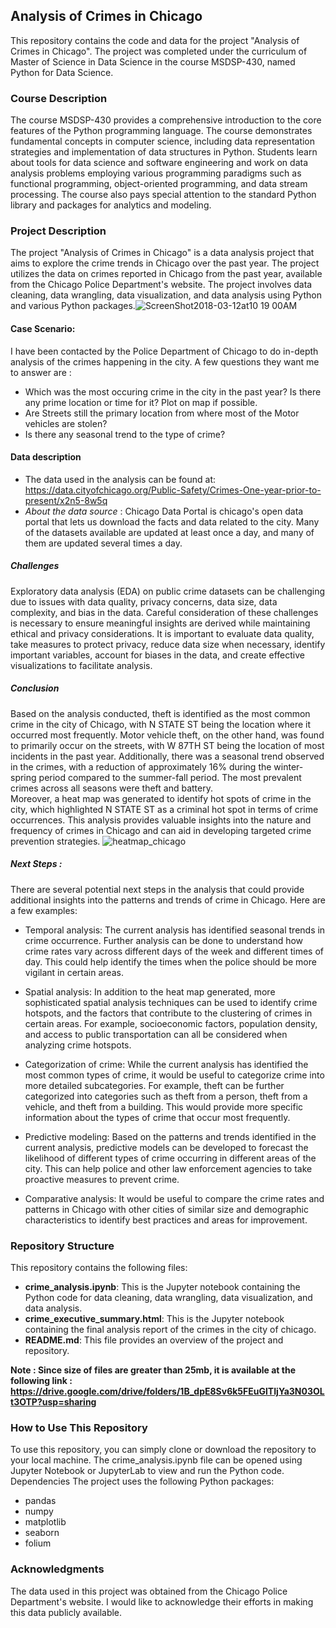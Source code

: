 ## Analysis of Crimes in Chicago
This repository contains the code and data for the project "Analysis of Crimes in Chicago". The project was completed under the curriculum of Master of Science in Data Science in the course MSDSP-430, named Python for Data Science.
### Course Description
The course MSDSP-430 provides a comprehensive introduction to the core features of the Python programming language. The course demonstrates fundamental concepts in computer science, including data representation strategies and implementation of data structures in Python. Students learn about tools for data science and software engineering and work on data analysis problems employing various programming paradigms such as functional programming, object-oriented programming, and data stream processing. The course also pays special attention to the standard Python library and packages for analytics and modeling.
### Project Description
The project "Analysis of Crimes in Chicago" is a data analysis project that aims to explore the crime trends in Chicago over the past year. The project utilizes the data on crimes reported in Chicago from the past year, available from the Chicago Police Department's website. The project involves data cleaning, data wrangling, data visualization, and data analysis using Python and various Python packages.![ScreenShot2018-03-12at10 19 00AM](https://user-images.githubusercontent.com/65723872/225017633-d216eadd-6fe0-4e6f-9bc9-f04af4d7d7c1.png)

#### Case Scenario:
I have been contacted by the Police Department of Chicago to do in-depth analysis of the crimes happening in the city. A few questions they want me to answer are :

- Which was the most occuring crime in the city in the past year? Is there any prime location or time for it? Plot on map if possible.
- Are Streets still the primary location from where most of the Motor vehicles are stolen?
- Is there any seasonal trend to the type of crime? 

#### Data description
- The data used in the analysis can be found at: https://data.cityofchicago.org/Public-Safety/Crimes-One-year-prior-to-present/x2n5-8w5q 
- _About the data source_ : Chicago Data Portal is chicago's open data portal that lets us download the facts and data related to the city. Many of the datasets available are updated at least once a day, and many of them are updated several times a day.

##### Challenges
Exploratory data analysis (EDA) on public crime datasets can be challenging due to issues with data quality, privacy concerns, data size, data complexity, and bias in the data. Careful consideration of these challenges is necessary to ensure meaningful insights are derived while maintaining ethical and privacy considerations. It is important to evaluate data quality, take measures to protect privacy, reduce data size when necessary, identify important variables, account for biases in the data, and create effective visualizations to facilitate analysis.

##### Conclusion
Based on the analysis conducted, theft is identified as the most common crime in the city of Chicago, with N STATE ST being the location where it occurred most frequently. Motor vehicle theft, on the other hand, was found to primarily occur on the streets, with W 87TH ST being the location of most incidents in the past year. Additionally, there was a seasonal trend observed in the crimes, with a reduction of approximately 16% during the winter-spring period compared to the summer-fall period. The most prevalent crimes across all seasons were theft and battery.
<br>
Moreover, a heat map was generated to identify hot spots of crime in the city, which highlighted N STATE ST as a criminal hot spot in terms of crime occurrences. This analysis provides valuable insights into the nature and frequency of crimes in Chicago and can aid in developing targeted crime prevention strategies.
![heatmap_chicago](https://user-images.githubusercontent.com/65723872/225020604-77dfc457-b76f-4f33-b9a3-0e867b0a98e6.JPG)

##### Next Steps :
There are several potential next steps in the analysis that could provide additional insights into the patterns and trends of crime in Chicago. Here are a few examples:

- Temporal analysis: The current analysis has identified seasonal trends in crime occurrence. Further analysis can be done to understand how crime rates vary across different days of the week and different times of day. This could help identify the times when the police should be more vigilant in certain areas.

- Spatial analysis: In addition to the heat map generated, more sophisticated spatial analysis techniques can be used to identify crime hotspots, and the factors that contribute to the clustering of crimes in certain areas. For example, socioeconomic factors, population density, and access to public transportation can all be considered when analyzing crime hotspots.

- Categorization of crime: While the current analysis has identified the most common types of crime, it would be useful to categorize crime into more detailed subcategories. For example, theft can be further categorized into categories such as theft from a person, theft from a vehicle, and theft from a building. This would provide more specific information about the types of crime that occur most frequently.

- Predictive modeling: Based on the patterns and trends identified in the current analysis, predictive models can be developed to forecast the likelihood of different types of crime occurring in different areas of the city. This can help police and other law enforcement agencies to take proactive measures to prevent crime.

- Comparative analysis: It would be useful to compare the crime rates and patterns in Chicago with other cities of similar size and demographic characteristics to identify best practices and areas for improvement.

### Repository Structure
This repository contains the following files:
- **crime_analysis.ipynb**: This is the Jupyter notebook containing the Python code for data cleaning, data wrangling, data visualization, and data analysis.
- **crime_executive_summary.html**: This is the Jupyter notebook containing the final analysis report of the crimes in the city of chicago.
- **README.md**: This file provides an overview of the project and repository.

**Note : Since size of files are greater than 25mb, it is available at the following link : https://drive.google.com/drive/folders/1B_dpE8Sv6k5FEuGlTIjYa3N03OLt3OTP?usp=sharing**

### How to Use This Repository
To use this repository, you can simply clone or download the repository to your local machine. The crime_analysis.ipynb file can be opened using Jupyter Notebook or JupyterLab to view and run the Python code.
Dependencies
The project uses the following Python packages:
- pandas
- numpy
- matplotlib
- seaborn
- folium

### Acknowledgments
The data used in this project was obtained from the Chicago Police Department's website. I would like to acknowledge their efforts in making this data publicly available.
